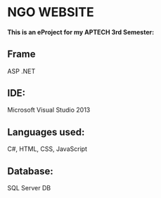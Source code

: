 # NGO WEBSITE
#### This is an eProject for my APTECH 3rd Semester:
## Frame
ASP .NET
## IDE:
Microsoft Visual Studio 2013
## Languages used:
C#, HTML, CSS, JavaScript
## Database:
SQL Server DB
